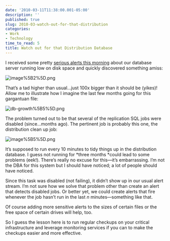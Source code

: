 ```yaml
---
date: '2010-03-11T11:38:00.001-05:00'
description: ''
published: true
slug: 2010-03-watch-out-for-that-distribution
categories:
- Work
- Technology
time_to_read: 5
title: Watch out for that Distribution Database
---
```



I received some pretty [serious alerts this morning](http://twitter.com/mharen/status/10326855258) about our database server running low on disk space and quickly discovered something amiss:

![image%5B2%5D.png](image%5B2%5D.png) 

That’s a tad higher than usual…just 100x bigger than it should be (yikes)! Allow me to illustrate how I imagine the last few months going for this gargantuan file:

![db-growth%5B5%5D.png](db-growth%5B5%5D.png) 

The problem turned out to be that several of the replication SQL jobs were disabled (since…months ago). The pertinent job is probably this one, the distribution clean up job:

![image%5B5%5D.png](image%5B5%5D.png) 

It’s supposed to run every 10 minutes to tidy things up in the distribution database. I guess not running for *three months *could lead to some problems (eek!). There’s really no excuse for this—it’s embarrassing. I’m not the DBA for this system but I should have noticed; a lot of people should have noticed.

Since this task was disabled (not failing), it didn’t show up in our usual alert stream. I’m not sure how we solve that problem other than create an alert that detects disabled jobs. Or better yet, we could create alerts that fire whenever the job hasn’t run in the last *n* minutes—something like that. 

Of course adding more sensitive alerts to the sizes of certain files or the free space of certain drives will help, too.

So I guess the lesson here is to run regular checkups on your critical infrastructure and leverage monitoring services if you can to make the checkups easier and more effective.